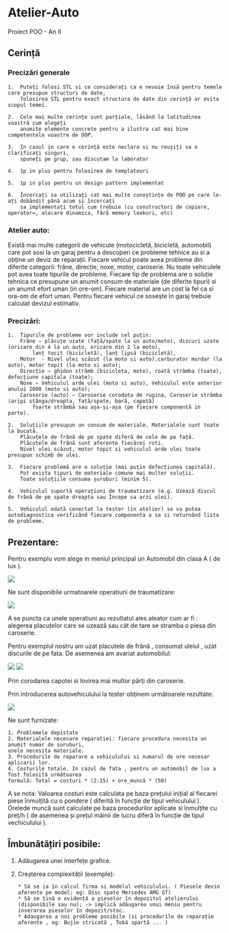 # Atelier-Auto

Proiect POO - An II

## Cerință

### Precizări generale

    1.	Puteți folosi STL si ce considerați ca e nevoie însă pentru temele care presupun structuri de date, 
        folosirea STL pentru exact structura de date din cerință ar evita scopul temei.
        
    2.	Cele mai multe cerințe sunt parțiale, lăsând la latitudinea voastră cum alegeți
        anumite elemente concrete pentru a ilustra cat mai bine competentele voastre de OOP.
        
    3.	In cazul in care o cerință este neclara si nu reușiți sa o clarificați singuri, 
        spuneți pe grup, sau discutam la laborator
        
    4.	1p in plus pentru folosirea de templateuri
    
    5.	1p in plus pentru un design pattern implementat
    
    6.	Încercați sa utilizați cat mai multe cunoștințe de POO pe care le-ați dobândit până acum și încercați
        sa implementați totul cum trebuie (cu constructori de copiere, operator=, alocare dinamica, fără memory leakuri, etc)
    
### Atelier auto: 

   Există mai multe categorii de vehicule (motocicletă, bicicletă, automobil) care pot sosi la un garaj pentru a descoperi ce probleme tehnice au si a obține un deviz de reparații. Fiecare vehicul poate avea probleme din diferite categorii: frâne, direcție, noxe, motor, caroserie. Nu toate vehiculele pot avea toate tipurile de probleme. Fiecare tip de problema are o soluție tehnica ce presupune un anumit consum de materiale (de diferite tipuri) si un anumit efort uman (in ore-om). Fiecare material are un cost la fel ca si ora-om de efort uman. Pentru fiecare vehicul ce sosește in garaj trebuie calculat devizul estimativ.
   
### Precizări: 

    1.	Tipurile de probleme vor include cel puțin: 
        Frâne – plăcuțe uzate (față/spate la un auto/moto), discuri uzate (oricare din 4 la un auto, oricare din 2 la moto), 
            lanț tocit (bicicletă), lanț lipsă (bicicletă), 
        Motor  - Nivel ulei scăzut (la moto si auto),carburator murdar (la auto), motor topit (la moto si auto); 
        Direcție – ghidon strâmb (bicicleta, moto), roată strâmba (toate), defecțiune capitala (toate); 
        Noxe – Vehiculul arde ulei (moto si auto), Vehiculul este anterior anului 2000 (moto si auto);
        Caroserie (auto) – Caroserie corodata de rugina, Caroserie strâmba (aripi stânga/dreapta, fată/spate, bară, capotă)
            foarte strâmbă sau așa-și-așa (pe fiecare componentă in parte).

    2.	Soluțiile presupun un consum de materiale. Materialele sunt toate la bucată. 
        Plăcuțele de frână de pe spate diferă de cele de pe față. 
        Plăcutele de frână sunt aferente fiecărei roti. 
        Nivel ulei scăzut, motor topit si vehiculul arde ulei toate presupun schimb de ulei.

    3.	Fiecare problemă are o soluție (mai puțin defecțiunea capitală). 
        Pot exista tipuri de materiale comune mai multor soluții. 
        Toate soluțiile consuma șuruburi (minim 5). 

    4.	Vehiculul suportă operațiuni de traumatizare (e.g. Uzează discul de frână de pe spate dreapta sau Începe sa arzi ulei).

    5.	Vehiculul odată conectat la tester (in atelier) se va putea autodiagnostica verificând fiecare componenta a sa si returnând lista de probleme.

## Prezentare:

 Pentru exemplu vom alege in meniul principal un Automobil din clasa A ( de lux ).
    
 <img src="Images/AA-Meniu.PNG">
    
 Ne sunt disponibile urmatoarele operatiuni de traumatizare:
    
 <img src="Images/AA-AplicareTraume.PNG">
    
 A se puncta ca unele operatiuni au rezultatul ales aleator cum ar fi : alegerea placuțelor care se uzează sau cât de tare se stramba o piesa din caroserie.
    
 Pentru exemplul nostru am uzat placutele de frână , consumat uleiul , uzat discurile de pe fata. De asemenea am avariat automobilul:
        
 <img src="Images/AA-AvariereCaroserie.PNG">
 <img src="Images/AA-AvariereCaroserie2.PNG">
    
 Prin corodarea capotei si lovirea mai multor părți din caroserie.
    
 Prin introducerea autovehiculului la tester obținem următoarele rezultate:
    
 <img src="Images/AA-RezultateTester.PNG">
    
 Ne sunt furnizate:
    
    1. Problemele depistate
    2. Materialele necesare reparatiei: fiecare procedura necesita un anumit numar de suruburi,
    unele necesita materiale.
    3. Procedurile de reparare a vehiculului si numarul de ore necesar aplicarii lor.
    4. Costurile totale. In cazul de fata , pentru un automobil de lux a fost folosită următoarea
    formulă: Total = costuri * (2.15) + ore_muncă * (50) 
 
   A se nota: 
    Valoarea costuri este calculata pe baza prețului inițial al fiecarei piese înmulțită cu o pondere ( diferită în funcție de tipul vehiculului ).
    Orelede muncă sunt calculate pe baza procedurilor aplicate si înmulțite cu preț/h ( de asemenea și prețul mâinii de lucru diferă în funcție de tipul vechiculului ).        
    
## Îmbunătățiri posibile:

  1. Adăugarea unei interfețe grafice.
  
  2. Creșterea complexității (exemple):
  
         * Să se ia în calcul firma si modelul vehiculului. ( Piesele devin aferente pe model; eg: Disc spate Mercedes AMG GT)
         * Să se țină o evidență a pieselor în depozitul atelierului (disponibile sau nu); -> implică adăugarea unui meniu pentru inserarea pieselor în depozit/stoc.
         * Adaugarea a noi probleme posibile (si procedurile de reparație aferente , eg: Bujie stricată , Tobă spartă ... )
     

